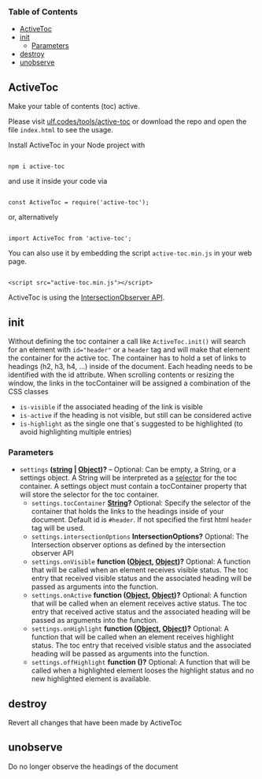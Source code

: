 <!-- Generated by documentation.js. Update this documentation by updating the source code. -->

### Table of Contents

-   [ActiveToc][1]
-   [init][2]
    -   [Parameters][3]
-   [destroy][4]
-   [unobserve][5]

## ActiveToc

Make your table of contents (toc) active.

Please visit <a href="https://ulf.codes/tools/active-toc/">ulf.codes/tools/active-toc</a> or 
download the repo and open the file <code>index.html</code> to see the usage.

Install ActiveToc in your Node project with 

<pre><code>
npm i active-toc
</code></pre>

and use it inside your code via 

<pre><code>
const ActiveToc = require('active-toc');
</code></pre>

or, alternatively 

<pre><code>
import ActiveToc from 'active-toc';
</code></pre>

You can also use it by embedding the script <code>active-toc.min.js</code> in your web page.

<pre><code>
&lt;script src="active-toc.min.js">&lt;/script>
</code></pre> 

ActiveToc is using the <a href="https://developer.mozilla.org/en-US/docs/Web/API/Intersection_Observer_API">IntersectionObserver API</a>.

## init

Without defining the toc container a call like <code>ActiveToc.init()</code> will search for an element
with <code>id="header"</code> or a <code>header</code> tag and will make that element the container for the active toc.
The container has to hold a set of links to headings (h2, h3, h4, ...) inside of the document. Each heading needs to be identified with the id attribute.
When scrolling contents or resizing the window, the links in the tocContainer will be assigned a combination of the CSS classes  

<ul>
<li><code>is-visible</code> if the associated heading of the link is visible</li>
<li><code>is-active</code> if the heading is not visible, but still can be considered active</li>
<li><code>is-highlight</code> as the single one that´s suggested to be highlighted (to avoid highlighting multiple entries)</li>
</ul>

### Parameters

-   `settings` **([string][6] \| [Object][7])?** – Optional: Can be empty, a String, or a settings object. A String will be interpreted as a <a href="https://developer.mozilla.org/en-US/docs/Web/API/Document_object_model/Locating_DOM_elements_using_selectors">selector</a> for the toc container. A settings object must contain a tocContainer property that will store the selector for the toc container.
    -   `settings.tocContainer` **[String][6]?** Optional: Specify the selector of the container that holds the links to the headings inside of your document. Default id is <code>#header</code>. If not specified the first html <code>header</code> tag will be used.
    -   `settings.intersectionOptions` **IntersectionOptions?** Optional: The Intersection observer options as defined by the intersection observer API
    -   `settings.onVisible` **function ([Object][7], [Object][7])?** Optional: A function that will be called when an element receives visible status. The toc entry that received visible status and the associated heading will be passed as arguments into the function.
    -   `settings.onActive` **function ([Object][7], [Object][7])?** Optional: A function that will be called when an element receives active status. The toc entry that received active status and the associated heading will be passed as arguments into the function.
    -   `settings.onHighlight` **function ([Object][7], [Object][7])?** Optional: A function that will be called when an element receives highlight status. The toc entry that received visible status and the associated heading will be passed as arguments into the function.
    -   `settings.offHighlight` **function ()?** Optional: A function that will be called when a highlighted element looses the highlight status and no new highlighted element is available.

## destroy

Revert all changes that have been made by ActiveToc

## unobserve

Do no longer observe the headings of the document

[1]: #activetoc

[2]: #init

[3]: #parameters

[4]: #destroy

[5]: #unobserve

[6]: https://developer.mozilla.org/docs/Web/JavaScript/Reference/Global_Objects/String

[7]: https://developer.mozilla.org/docs/Web/JavaScript/Reference/Global_Objects/Object

